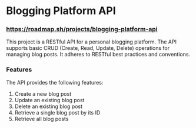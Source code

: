 # Blogging Platform API

### https://roadmap.sh/projects/blogging-platform-api

This project is a RESTful API for a personal blogging platform. The API supports basic CRUD (Create, Read, Update, Delete) operations for managing blog posts. It adheres to RESTful best practices and conventions.

### Features
The API provides the following features:
1. Create a new blog post
2. Update an existing blog post
3. Delete an existing blog post
4. Retrieve a single blog post by its ID
5. Retrieve all blog posts
